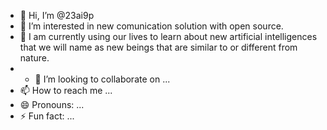 - 👋 Hi, I’m @23ai9p
- 👀 I’m interested in new comunication solution with open source.
- 🌱 I am currently using our lives to learn about new artificial intelligences that we will name as new beings that are similar to or different from nature.
- - 💞️ I’m looking to collaborate on ...
- 📫 How to reach me ...
- 😄 Pronouns: ...
- ⚡ Fun fact: ...

<!---
23ai9p/23ai9p is a ✨ special ✨ repository because its `README.md` (this file) appears on your GitHub profile.
You can click the Preview link to take a look at your changes.
--->
